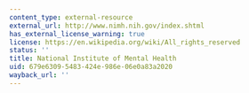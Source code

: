 ```yaml
---
content_type: external-resource
external_url: http://www.nimh.nih.gov/index.shtml
has_external_license_warning: true
license: https://en.wikipedia.org/wiki/All_rights_reserved
status: ''
title: National Institute of Mental Health
uid: 679e6309-5483-424e-986e-06e0a83a2020
wayback_url: ''
---
```

